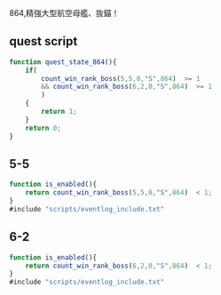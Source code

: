864,精強大型航空母艦、抜錨！


## quest script
``` javascript
function quest_state_864(){
	if(
		count_win_rank_boss(5,5,0,"S",864)  >= 1
		&& count_win_rank_boss(6,2,0,"S",864)  >= 1
		)
	{
		return 1;
	}
	return 0;
}
```

## 5-5
``` javascript
function is_enabled(){
	return count_win_rank_boss(5,5,0,"S",864)  < 1;
}
#include "scripts/eventlog_include.txt"
```
## 6-2
``` javascript
function is_enabled(){
	return count_win_rank_boss(6,2,0,"S",864)  < 1;
}
#include "scripts/eventlog_include.txt"
```

